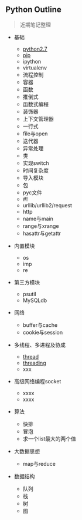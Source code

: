 ## Python Outline
> 近期笔记整理  

- 基础
    -  [python2.7](https://github.com/467754239/python/blob/master/basic/python2.7.md)
    -  [pip](https://github.com/467754239/python/blob/master/basic/pip.md)
    -  ipython
    -  virtualenv
    -  流程控制
    -  容器
    -  函数
    -  推倒式
    -  函数式编程
    -  装饰器
    -  上下文管理器
    -  一行式
    -  file与open
    -  迭代器
    -  异常处理
    -  类
    -  实现switch
    -  时间复杂度
    -  导入模块
    -  包
    -  pyc文件
    -  #!
    -  urllib/urllib2/request
    -  http
    -  name与main
    -  range与xrange
    -  hasattr与getattr

- 内置模块
    - os 
    - imp
    - re 

- 第三方模块
    - psutil
    - MySQLdb

- 网络
    -  buffer与cache
    -  cookie与session

- 多线程、多进程及协成 
    -  [thread](https://github.com/467754239/python/blob/master/threads/thread.md)
    -  [threading](https://github.com/467754239/python/blob/master/threads/threading.md)
    -  xxx

- 高级网络编程socket
    -  xxxx
    -  xxxx

- 算法 
    -  快排
    -  冒泡
    -  求一个list最大的两个值

- 大数据思想 
    -  map与reduce

- 数据结构
    -  队列
    -  栈
    -  树
    -  图

